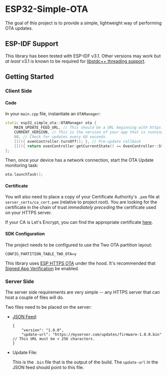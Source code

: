 # ESP32-Simple-OTA

The goal of this project is to provide a simple, lightweight way of performing OTA updates.

## ESP-IDF Support

This library has been tested with ESP-IDF v3.1. Other versions may work but _at least_ v3.1 is known to be required for [libstdc++ threading support](https://github.com/espressif/esp-idf/issues/690#issuecomment-359146044).

## Getting Started

### Client Side

#### Code

In your `main.cpp` file, instantiate an `OTAManager`:

```cpp
static esp32_simple_ota::OTAManager ota {
    MAIN_UPDATE_FEED_URL, // This should be a URL beginning with https:// that points to a JSON feed.
    CURRENT_VERSION, // This is the version of your app that is running.
    60, // Check for updates every 60 seconds
    [](){ ovenController.turnOff(); }, // Pre-update callback
    [](){ return ovenController.getCurrentState() == OvenController::State::Off; } // Safe to update callback
};
```

Then, once your device has a network connection, start the OTA Update monitoring task:

```cpp
ota.launchTask();
```

#### Certificate

You will also need to place a copy of your Certificate Authority's `.pem` file at `server_certs/ca_cert.pem` (relative to project root). You are looking for the certificate in the chain of trust _immediately preceding_ the certificate used on your HTTPS server.

If your CA is Let's Encrypt, you can find the appropriate certificate [here](https://letsencrypt.org/certificates/#intermediate-certificates).

#### SDK Configuration

The project needs to be configured to use the Two OTA partition layout:

```
CONFIG_PARTITION_TABLE_TWO_OTA=y
```
This library uses [ESP HTTPS OTA](https://docs.espressif.com/projects/esp-idf/en/latest/api-reference/system/esp_https_ota.html) under the hood.
It's recommended that [Signed App Verification](https://docs.espressif.com/projects/esp-idf/en/latest/security/secure-boot.html#signed-app-verify) be enabled.

### Server Side

The server side requirements are very simple -- any HTTPS server that can host a couple of files will do.

Two files need to be placed on the server:

- [JSON Feed](https://github.com/willson556/esp32-simple-ota/blob/master/sample_feed.json):
    ```jsonc
    {
        "version": "1.0.0",
        "update-url": "https://myserver.com/updates/firmware-1.0.0.bin" // This URL must be < 256 characters.
    }
    ```

- Update File:

    This is the `.bin` file that is the output of the build. The `update-url` in the JSON feed should point to this file.
